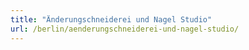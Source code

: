 ```yaml
---
title: "Änderungschneiderei und Nagel Studio"
url: /berlin/aenderungschneiderei-und-nagel-studio/
---
```

